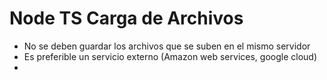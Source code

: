 # Node TS Carga de Archivos

- No se deben guardar los archivos que se suben en el mismo servidor
- Es preferible un servicio externo (Amazon web services, google cloud)
- 